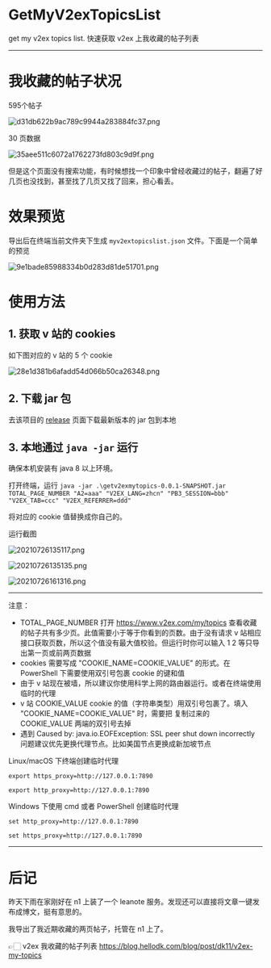 # GetMyV2exTopicsList
get my v2ex topics list. 快速获取 v2ex 上我收藏的帖子列表

---

# 我收藏的帖子状况

595个帖子

![d31db622b9ac789c9944a283884fc37.png](https://cdn.jsdelivr.net/gh/hellodk34/image@main/img/d31db622b9ac789c9944a283884fc37.png)

30 页数据

![35aee511c6072a1762273fd803c9d9f.png](https://cdn.jsdelivr.net/gh/hellodk34/image@main/img/35aee511c6072a1762273fd803c9d9f.png)

但是这个页面没有搜索功能，有时候想找一个印象中曾经收藏过的帖子，翻遍了好几页也没找到，甚至找了几页又找了回来，担心看丢。

# 效果预览

导出后在终端当前文件夹下生成 `myv2extopicslist.json` 文件。下面是一个简单的预览

![9e1bade85988334b0d283d81de51701.png](https://cdn.jsdelivr.net/gh/hellodk34/image@main/img/9e1bade85988334b0d283d81de51701.png)

# 使用方法

## 1. 获取 v 站的 cookies

如下图对应的 v 站的 5 个 cookie

![28e1d381b6afadd54d066b50ca26348.png](https://cdn.jsdelivr.net/gh/hellodk34/image@main/img/28e1d381b6afadd54d066b50ca26348.png)

## 2. 下载 jar 包

去该项目的 [release](https://github.com/hellodk34/GetMyV2exTopicsList/releases) 页面下载最新版本的 jar 包到本地

## 3. 本地通过 `java -jar` 运行

确保本机安装有 java 8 以上环境。

打开终端，运行 `java -jar .\getv2exmytopics-0.0.1-SNAPSHOT.jar TOTAL_PAGE_NUMBER "A2=aaa" "V2EX_LANG=zhcn" "PB3_SESSION=bbb" "V2EX_TAB=ccc" "V2EX_REFERRER=ddd"`

将对应的 cookie 值替换成你自己的。

运行截图

![20210726135117.png](https://cdn.jsdelivr.net/gh/hellodk34/image@main/img/20210726135117.png)

![20210726135135.png](https://cdn.jsdelivr.net/gh/hellodk34/image@main/img/20210726135135.png)

![20210726161316.png](https://cdn.jsdelivr.net/gh/hellodk34/image@main/img/20210726161316.png)

---

注意：

- TOTAL_PAGE_NUMBER 打开 https://www.v2ex.com/my/topics 查看收藏的帖子共有多少页。此值需要小于等于你看到的页数。由于没有请求 v 站相应接口获取页数，所以这个值没有最大值校验。但运行时你可以输入 1 2 等只导出第一页或前两页数据
- cookies 需要写成 "COOKIE_NAME=COOKIE_VALUE" 的形式。在 PowerShell 下需要使用双引号包裹 cookie 的键和值
- 由于 v 站现在被墙，所以建议你使用科学上网的路由器运行。或者在终端使用临时的代理
- v 站 COOKIE_VALUE cookie 的值（字符串类型）用双引号包裹了。填入 "COOKIE_NAME=COOKIE_VALUE" 时，需要把 复制过来的 COOKIE_VALUE 两端的双引号去掉
- 遇到 Caused by: java.io.EOFException: SSL peer shut down incorrectly 问题建议优先更换代理节点。比如美国节点更换成新加坡节点

Linux/macOS 下终端创建临时代理

```
export https_proxy=http://127.0.0.1:7890

export http_proxy=http://127.0.0.1:7890
```

Windows 下使用 cmd 或者 PowerShell 创建临时代理

```
set http_proxy=http://127.0.0.1:7890

set https_proxy=http://127.0.0.1:7890
```

---

# 后记

昨天下雨在家刚好在 n1 上装了一个 leanote 服务。发现还可以直接将文章一键发布成博文，挺有意思的。

我导出了我近期收藏的两页帖子，托管在 n1 上了。

👉🏻 v2ex 我收藏的帖子列表 https://blog.hellodk.com/blog/post/dk11/v2ex-my-topics
